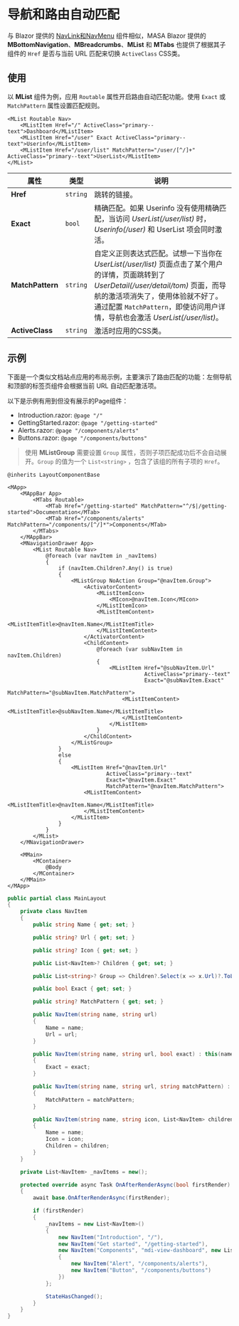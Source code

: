 # 导航和路由自动匹配

与 Blazor
提供的 [NavLink和NavMenu](https://learn.microsoft.com/en-us/aspnet/core/blazor/fundamentals/routing#navlink-and-navmenu-components)
组件相似，MASA Blazor 提供的 **MBottomNavigation**、**MBreadcrumbs**、**MList** 和 **MTabs** 也提供了根据其子组件的 `Href`
是否与当前 URL 匹配来切换 `ActiveClass` CSS类。

## 使用

以 **MList** 组件为例，应用 `Routable` 属性开启路由自动匹配功能。使用 `Exact` 或 `MatchPattern` 属性设置匹配规则。

``` razor
<MList Routable Nav>
    <MListItem Href="/" ActiveClass="primary--text">Dashboard</MListItem>
    <MListItem Href="/user" Exact ActiveClass="primary--text">Userinfo</MListItem>
    <MListItem Href="/user/list" MatchPattern="/user/[^/]+" ActiveClass="primary--text">UserList</MListItem>
</MList>
```

| 属性               | 类型       | 说明                                                                                                                                                                              |
|------------------|----------|---------------------------------------------------------------------------------------------------------------------------------------------------------------------------------|
| **Href**         | `string` | 跳转的链接。                                                                                                                                                                          |
| **Exact**        | `bool`   | 精确匹配。如果 Userinfo 没有使用精确匹配，当访问 _UserList(/user/list)_ 时，_Userinfo(/user)_ 和 UserList  项会同时激活。                                                                                    |
| **MatchPattern** | `string` | 自定义正则表达式匹配。试想一下当你在 _UserList(/user/list)_ 页面点击了某个用户的详情，页面跳转到了 _UserDetail(/user/detail/tom)_ 页面，而导航的激活项消失了，使用体验就不好了。通过配置 `MatchPattern`，即使访问用户详情，导航也会激活 _UserList(/user/list)_。 |
| **ActiveClass**  | `string` | 激活时应用的CSS类。                                                                                                                                                                     |

## 示例

下面是一个类似文档站点应用的布局示例，主要演示了路由匹配的功能：左侧导航和顶部的标签页组件会根据当前 URL 自动匹配激活项。

以下是示例有用到但没有展示的Page组件：

- Introduction.razor: `@page "/"`
- GettingStarted.razor: `@page "/getting-started"`
- Alerts.razor: `@page "/components/alerts"`
- Buttons.razor: `@page "/components/buttons"`

> 使用 **MListGroup** 需要设置 `Group` 属性，否则子项匹配成功后不会自动展开。`Group` 的值为一个 `List<string>` ，包含了该组的所有子项的 `Href`。

```razor MainLayout.razor
@inherits LayoutComponentBase

<MApp>
    <MAppBar App>
        <MTabs Routable>
            <MTab Href="/getting-started" MatchPattern="^/$|/getting-started">Documentation</MTab>
            <MTab Href="/components/alerts" MatchPattern="/components/[^/]*">Components</MTab>
        </MTabs>
    </MAppBar>
    <MNavigationDrawer App>
        <MList Routable Nav>
            @foreach (var navItem in _navItems)
            {
                if (navItem.Children?.Any() is true)
                {
                    <MListGroup NoAction Group="@navItem.Group">
                        <ActivatorContent>
                            <MListItemIcon>
                                <MIcon>@navItem.Icon</MIcon>
                            </MListItemIcon>
                            <MListItemContent>
                                <MListItemTitle>@navItem.Name</MListItemTitle>
                            </MListItemContent>
                        </ActivatorContent>
                        <ChildContent>
                            @foreach (var subNavItem in navItem.Children)
                            {
                                <MListItem Href="@subNavItem.Url"
                                           ActiveClass="primary--text"
                                           Exact="@subNavItem.Exact"
                                           MatchPattern="@subNavItem.MatchPattern">
                                    <MListItemContent>
                                        <MListItemTitle>@subNavItem.Name</MListItemTitle>
                                    </MListItemContent>
                                </MListItem>
                            }
                        </ChildContent>
                    </MListGroup>
                }
                else
                {
                    <MListItem Href="@navItem.Url"
                               ActiveClass="primary--text"
                               Exact="@navItem.Exact"
                               MatchPattern="@navItem.MatchPattern">
                        <MListItemContent>
                            <MListItemTitle>@navItem.Name</MListItemTitle>
                        </MListItemContent>
                    </MListItem>
                }
            }
        </MList>
    </MNavigationDrawer>

    <MMain>
        <MContainer>
            @Body
        </MContainer>
    </MMain>
</MApp>
```

``` cs MainLayout.razor.cs
public partial class MainLayout
{
    private class NavItem
    {
        public string Name { get; set; }

        public string? Url { get; set; }

        public string? Icon { get; set; }

        public List<NavItem>? Children { get; set; }

        public List<string>? Group => Children?.Select(x => x.Url)?.ToList();

        public bool Exact { get; set; }

        public string? MatchPattern { get; set; }

        public NavItem(string name, string url)
        {
            Name = name;
            Url = url;
        }

        public NavItem(string name, string url, bool exact) : this(name, url)
        {
            Exact = exact;
        }

        public NavItem(string name, string url, string matchPattern) : this(name, url)
        {
            MatchPattern = matchPattern;
        }

        public NavItem(string name, string icon, List<NavItem> children)
        {
            Name = name;
            Icon = icon;
            Children = children;
        }
    }

    private List<NavItem> _navItems = new();

    protected override async Task OnAfterRenderAsync(bool firstRender)
    {
        await base.OnAfterRenderAsync(firstRender);

        if (firstRender)
        {
            _navItems = new List<NavItem>()
            {
                new NavItem("Introduction", "/"),
                new NavItem("Get started", "/getting-started"),
                new NavItem("Components", "mdi-view-dashboard", new List<NavItem>()
                {
                    new NavItem("Alert", "/components/alerts"),
                    new NavItem("Button", "/components/buttons")
                })
            };

            StateHasChanged();
        }
    }
}
```


